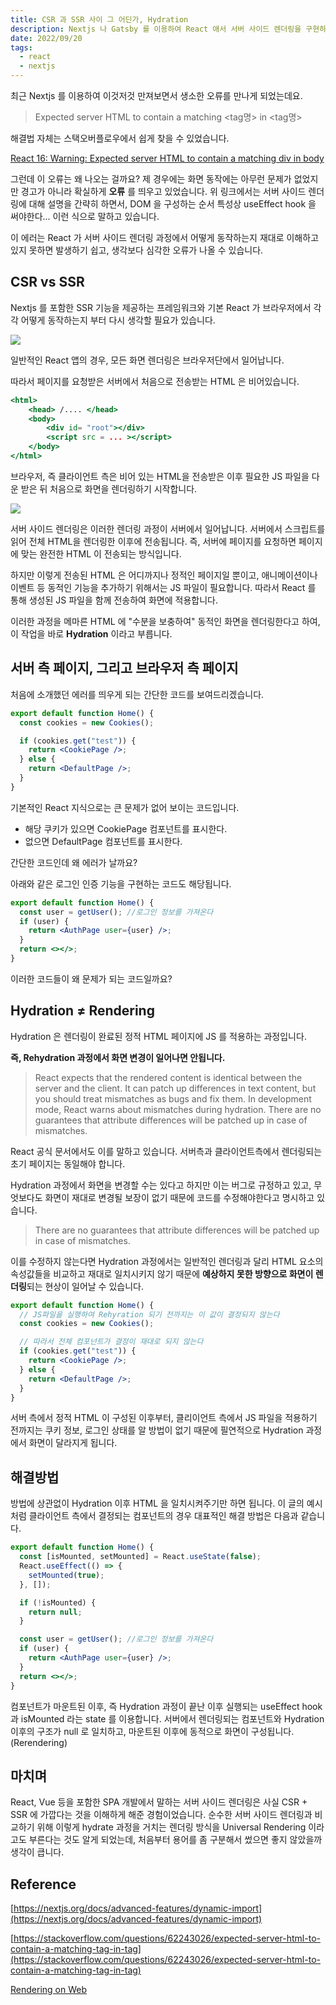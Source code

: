```yaml
---
title: CSR 과 SSR 사이 그 어딘가, Hydration
description: Nextjs 나 Gatsby 를 이용하여 React 애서 서버 사이드 렌더링을 구현하는 방법은 편리합니다. 하지만 Rehydration 를 포함한 렌더링 개념을 재대로 이해하지 않고 있다면 해결이 어려운 문제가 나오기 쉽습니다. CSR 베이스인 React 에서 SSR 을 구현할 때 놓치기 쉬운 개념인 Hydration 에 대해 알아보겠습니다.
date: 2022/09/20
tags:
  - react
  - nextjs
---
```


최근 Nextjs 를 이용하여 이것저것 만져보면서 생소한 오류를 만나게 되었는데요.

> Expected server HTML to contain a matching <tag명> in <tag명>

해결법 자체는 스택오버플로우에서 쉽게 찾을 수 있었습니다.

[React 16: Warning: Expected server HTML to contain a matching div in body](https://stackoverflow.com/questions/46443652/react-16-warning-expected-server-html-to-contain-a-matching-div-in-body)

그런데 이 오류는 왜 나오는 걸까요? 제 경우에는 화면 동작에는 아무런 문제가 없었지만 경고가 아니라 확실하게 **오류** 를 띄우고 있었습니다. 위 링크에서는 서버 사이드 렌더링에 대해 설명을 간략히 하면서, DOM 을 구성하는 순서 특성상 useEffect hook 을 써야한다... 이런 식으로 말하고 있습니다.

이 에러는 React 가 서버 사이드 렌더링 과정에서 어떻게 동작하는지 재대로 이해하고 있지 못하면 발생하기 쉽고, 생각보다 심각한 오류가 나올 수 있습니다.

## CSR vs SSR

Nextjs 를 포함한 SSR 기능을 제공하는 프레임워크와 기본 React 가 브라우저에서 각각 어떻게 동작하는지 부터 다시 생각할 필요가 있습니다.

![](/posts/blog/ssr-hydration/no-pre-rendering.png)

일반적인 React 앱의 경우, 모든 화면 렌더링은 브라우저단에서 일어납니다.

따라서 페이지를 요청받은 서버에서 처음으로 전송받는 HTML 은 비어있습니다.

```jsx
<html>
	<head> /.... </head>
	<body>
		<div id= "root"></div>
		<script src = ... ></script>
	</body>
</html>
```

브라우저, 즉 클라이언트 측은 비어 있는 HTML을 전송받은 이후 필요한 JS 파일을 다운 받은 뒤 처음으로 화면을 렌더링하기 시작합니다.

![](/posts/blog/ssr-hydration/pre-rendering.png)

서버 사이드 렌더링은 이러한 렌더링 과정이 서버에서 일어납니다. 서버에서 스크립트를 읽어 전체 HTML을 렌더링한 이후에 전송됩니다. 즉, 서버에 페이지를 요청하면 페이지에 맞는 완전한 HTML 이 전송되는 방식입니다.

하지만 이렇게 전송된 HTML 은 어디까지나 정적인 페이지일 뿐이고, 애니메이션이나 이벤트 등 동적인 기능을 추가하기 위해서는 JS 파일이 필요합니다. 따라서 React 를 통해 생성된 JS 파일을 함께 전송하여 화면에 적용합니다.

이러한 과정을 메마른 HTML 에 "수분을 보충하여" 동적인 화면을 렌더링한다고 하여, 이 작업을 바로 **Hydration** 이라고 부릅니다.

## 서버 측 페이지, 그리고 브라우저 측 페이지

처음에 소개했던 에러를 띄우게 되는 간단한 코드를 보여드리겠습니다.

```jsx
export default function Home() {
  const cookies = new Cookies();

  if (cookies.get("test")) {
    return <CookiePage />;
  } else {
    return <DefaultPage />;
  }
}
```

기본적인 React 지식으로는 큰 문제가 없어 보이는 코드입니다.

- 해당 쿠키가 있으면 CookiePage 컴포넌트를 표시한다.
- 없으면 DefaultPage 컴포넌트를 표시한다.

간단한 코드인데 왜 에러가 날까요?

아래와 같은 로그인 인증 기능을 구현하는 코드도 해당됩니다.

```jsx
export default function Home() {
  const user = getUser(); //로그인 정보를 가져온다
  if (user) {
    return <AuthPage user={user} />;
  }
  return <></>;
}
```

이러한 코드들이 왜 문제가 되는 코드일까요?

## Hydration ≠ Rendering

Hydration 은 렌더링이 완료된 정적 HTML 페이지에 JS 를 적용하는 과정입니다.

**즉, Rehydration 과정에서 화면 변경이 일어나면 안됩니다.**

> React expects that the rendered content is identical between the server and the client. It can patch up differences in text content, but you should treat mismatches as bugs and fix them. In development mode, React warns about mismatches during hydration. There are no guarantees that attribute differences will be patched up in case of mismatches.

React 공식 문서에서도 이를 말하고 있습니다. 서버측과 클라이언트측에서 렌더링되는 초기 페이지는 동일해야 합니다.

Hydration 과정에서 화면을 변경할 수는 있다고 하지만 이는 버그로 규정하고 있고, 무엇보다도 화면이 재대로 변경될 보장이 없기 때문에 코드를 수정해야한다고 명시하고 있습니다.

> There are no guarantees that attribute differences will be patched up in case of mismatches.

이를 수정하지 않는다면 Hydration 과정에서는 일반적인 렌더링과 달리 HTML 요소의 속성값들을 비교하고 재대로 일치시키지 않기 때문에 **예상하지 못한 방향으로 화면이 렌더링**되는 현상이 일어날 수 있습니다.

```jsx
export default function Home() {
  // JS파일을 실행하여 Rehyration 되기 전까지는 이 값이 결정되지 않는다
  const cookies = new Cookies();

  // 따라서 전체 컴포넌트가 결정이 재대로 되지 않는다
  if (cookies.get("test")) {
    return <CookiePage />;
  } else {
    return <DefaultPage />;
  }
}
```

서버 측에서 정적 HTML 이 구성된 이후부터, 클리이언트 측에서 JS 파일을 적용하기 전까지는 쿠키 정보, 로그인 상태를 알 방법이 없기 때문에 필연적으로 Hydration 과정에서 화면이 달라지게 됩니다.

## 해결방법

방법에 상관없이 Hydration 이후 HTML 을 일치시켜주기만 하면 됩니다. 이 글의 예시처럼 클라이언트 측에서 결정되는 컴포넌트의 경우 대표적인 해결 방법은 다음과 같습니다.

```jsx
export default function Home() {
  const [isMounted, setMounted] = React.useState(false);
  React.useEffect(() => {
    setMounted(true);
  }, []);

  if (!isMounted) {
    return null;
  }

  const user = getUser(); //로그인 정보를 가져온다
  if (user) {
    return <AuthPage user={user} />;
  }
  return <></>;
}
```

컴포넌트가 마운트된 이후, 즉 Hydration 과정이 끝난 이후 실행되는 useEffect hook 과 isMounted 라는 state 를 이용합니다. 서버에서 렌더링되는 컴포넌트와 Hydration 이후의 구조가 null 로 일치하고, 마운트된 이후에 동적으로 화면이 구성됩니다. (Rerendering)

## 마치며

React, Vue 등을 포함한 SPA 개발에서 말하는 서버 사이드 렌더링은 사실 CSR + SSR 에 가깝다는 것을 이해하게 해준 경험이었습니다.
순수한 서버 사이드 렌더링과 비교하기 위해 이렇게 hydrate 과정을 거치는 렌더링 방식을 Universal Rendering 이라고도 부른다는 것도 알게 되었는데, 처음부터 용어를 좀 구분해서 썼으면 좋지 않았을까 생각이 큽니다.

## Reference

[https://nextjs.org/docs/advanced-features/dynamic-import](https://nextjs.org/docs/advanced-features/dynamic-import)

[https://stackoverflow.com/questions/62243026/expected-server-html-to-contain-a-matching-tag-in-tag](https://stackoverflow.com/questions/62243026/expected-server-html-to-contain-a-matching-tag-in-tag)

[Rendering on Web](https://web.dev/rendering-on-the-web/)
